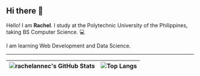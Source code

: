 ## Hi there 👋

Hello! I am **Rachel**. I study at the Polytechnic University of the Philippines, taking BS Computer Science. 💻

I am learning Web Development and Data Science.

<hr>
<!-- https://github.com/anuraghazra/github-readme-stats -->

| ![rachelannec's GitHub Stats](https://github-readme-stats.vercel.app/api?username=rachelannec&show_icons=true&theme=transparent) | ![Top Langs](https://github-readme-stats.vercel.app/api/top-langs/?username=rachelannec&layout=compact&theme=transparent) |
|----------|-----------|


<!-- <strong>CURRENTLY UNDER CONSTRUCTION</strong> -->
<!-- https://github.com/natemoo-re/natemoo-re/blob/master/spotify-setup-guide.md -->












<!--
**rachelannec/rachelannec** is a ✨ _special_ ✨ repository because its `README.md` (this file) appears on your GitHub profile.


Here are some ideas to get you started:

- 🔭 I’m currently working on ...
- 🌱 I’m currently learning ...
- 👯 I’m looking to collaborate on ...
- 🤔 I’m looking for help with ...
- 💬 Ask me about ...
- 📫 How to reach me: ...
- 😄 Pronouns: ...
- ⚡ Fun fact: ...
-->
